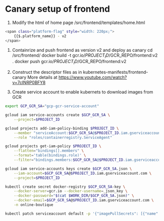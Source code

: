# Canary setup of frontend 

1. Modify the html of home page
/src/frontend/templates/home.html
```bash
<span class="platform-flag" style="width: 220px;">
    {{$.platform_name}} - v2
</span>
```

1. Containrize and push frontend as version v2 and deploy as canary
cd /src/frontend/
docker build -t gcr.io/$PROJECT_ID/$GCR_REPO/frontend:v2 .
docker push gcr.io/$PROJECT_ID/$GCR_REPO/frontend:v2

1. Construct the descriptor files as in kubernetes-manifests/frontend-canary
More details at https://www.youtube.com/watch?v=7cINRP0BFY8

1. Create service account to enable kubernets to download images from GCR
```bash
export GCP_GCR_SA="gcp-gcr-service-account"

gcloud iam service-accounts create $GCP_GCR_SA \
    --project=$PROJECT_ID

gcloud projects add-iam-policy-binding $PROJECT_ID \
    --member "serviceAccount:$GCP_GCR_SA@$PROJECT_ID.iam.gserviceaccount.com" \
    --role "roles/containerregistry.ServiceAgent"

gcloud projects get-iam-policy $PROJECT_ID \
    --flatten="bindings[].members" \
    --format='table(bindings.role)' \
    --filter="bindings.members:$GCP_GCR_SA@$PROJECT_ID.iam.gserviceaccount.com"

gcloud iam service-accounts keys create $GCP_GCR_SA.json \
    --iam-account=$GCP_GCR_SA@$PROJECT_ID.iam.gserviceaccount.com \
    --project=$PROJECT_ID

kubectl create secret docker-registry $GCP_GCR_SA-key \
    --docker-server=gcr.io --docker-username=_json_key \
    --docker-password="$(cat $WORK_DIR/$GCP_GCR_SA.json)" \
    --docker-email=$GCP_GCR_SA@$PROJECT_ID.iam.gserviceaccount.com \
    -n online-boutique

kubectl patch serviceaccount default -p '{"imagePullSecrets": [{"name": "gcp-gcr-service-account-key"}]}' -n online-boutique
```